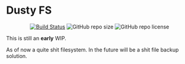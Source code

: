 # Dusty FS


<p align="center">
    <a href="https://github.com/HeronErin/DustyFs/actions/workflows/tests.yml"><img src="https://github.com/HeronErin/DustyFs/actions/workflows/tests.yml/badge.svg" alt="Build Status"/></a>
    <img src="https://img.shields.io/github/repo-size/HeronErin/DustyFs.svg" alt="GitHub repo size"/>
    <img src="https://img.shields.io/github/license/HeronErin/DustyFs.svg" alt="GitHub repo license"/>
</p>


This is still an **early** WIP.

As of now a quite shit filesystem. In the future will be a shit file backup solution. 